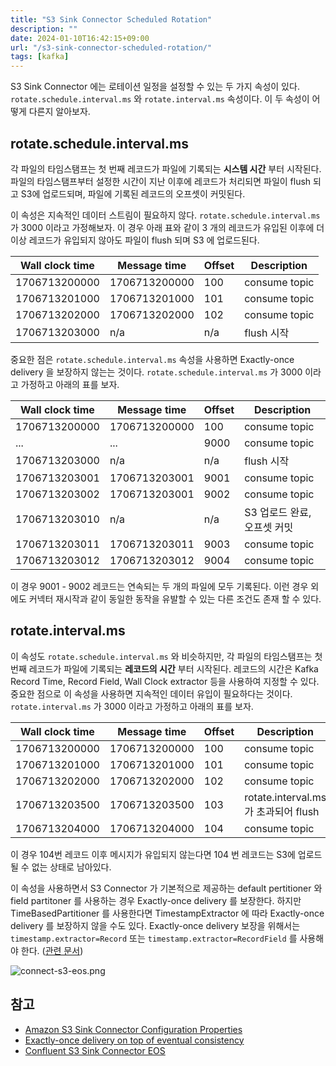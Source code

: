 ```yaml
---
title: "S3 Sink Connector Scheduled Rotation"
description: ""
date: 2024-01-10T16:42:15+09:00
url: "/s3-sink-connector-scheduled-rotation/"
tags: [kafka]
---
```


S3 Sink Connector 에는 로테이션 일정을 설정할 수 있는 두 가지 속성이 있다.
`rotate.schedule.interval.ms` 와 `rotate.interval.ms` 속성이다.
이 두 속성이 어떻게 다른지 알아보자.

## rotate.schedule.interval.ms

각 파일의 타임스탬프는 첫 번째 레코드가 파일에 기록되는 **시스템 시간** 부터 시작된다.
파일의 타임스탬프부터 설정한 시간이 지난 이후에 레코드가 처리되면 파일이 flush 되고 S3에 업로드되며,
파일에 기록된 레코드의 오프셋이 커밋된다.

이 속성은 지속적인 데이터 스트림이 필요하지 않다.
`rotate.schedule.interval.ms` 가 3000 이라고 가정해보자.
이 경우 아래 표와 같이 3 개의 레코드가 유입된 이후에 더 이상 레코드가 유입되지 않아도 파일이 flush 되며 S3 에 업로드된다.

| Wall clock time | Message time  | Offset | Description   |
|-----------------|---------------|--------|---------------|
| 1706713200000   | 1706713200000 | 100    | consume topic |
| 1706713201000   | 1706713201000 | 101    | consume topic |
| 1706713202000   | 1706713202000 | 102    | consume topic |
| 1706713203000   | n/a           | n/a    | flush 시작      |

중요한 점은 `rotate.schedule.interval.ms` 속성을 사용하면 Exactly-once delivery 을 보장하지 않는는 것이다.
`rotate.schedule.interval.ms` 가 3000 이라고 가정하고 아래의 표를 보자.

| Wall clock time | Message time  | Offset | Description       |
|-----------------|---------------|--------|-------------------|
| 1706713200000   | 1706713200000 | 100    | consume topic     |
| ...             | ...           | 9000   | consume topic     |
| 1706713203000   | n/a           | n/a    | flush 시작          |
| 1706713203001   | 1706713203001 | 9001   | consume topic     |
| 1706713203002   | 1706713203001 | 9002   | consume topic     |
| 1706713203010   | n/a           | n/a    | S3 업로드 완료, 오프셋 커밋 |
| 1706713203011   | 1706713203011 | 9003   | consume topic     |
| 1706713203012   | 1706713203012 | 9004   | consume topic     |

이 경우 9001 - 9002 레코드는 연속되는 두 개의 파일에 모두 기록된다.
이런 경우 외에도 커넥터 재시작과 같이 동일한 동작을 유발할 수 있는 다른 조건도 존재 할 수 있다.

## rotate.interval.ms

이 속성도 `rotate.schedule.interval.ms` 와 비슷하지만,
각 파일의 타임스탬프는 첫 번째 레코드가 파일에 기록되는 **레코드의 시간** 부터 시작된다.
레코드의 시간은 Kafka Record Time, Record Field, Wall Clock extractor 등을 사용하여 지정할 수 있다.
중요한 점으로 이 속성을 사용하면 지속적인 데이터 유입이 필요하다는 것이다.
`rotate.interval.ms` 가 3000 이라고 가정하고 아래의 표를 보자.

| Wall clock time | Message time  | Offset | Description                    |
|-----------------|---------------|--------|--------------------------------|
| 1706713200000   | 1706713200000 | 100    | consume topic                  |
| 1706713201000   | 1706713201000 | 101    | consume topic                  |
| 1706713202000   | 1706713202000 | 102    | consume topic                  |
| 1706713203500   | 1706713203500 | 103    | rotate.interval.ms가 초과되어 flush |
| 1706713204000   | 1706713204000 | 104    | consume topic                  |

이 경우 104번 레코드 이후 메시지가 유입되지 않는다면 104 번 레코드는 S3에 업로드 될 수 없는 상태로 남아있다.

이 속성을 사용하면서 S3 Connector 가 기본적으로 제공하는 default pertitioner 와 field partitoner 를 사용하는 경우 Exactly-once delivery 를 보장한다.
하지만 TimeBasedPartitioner 를 사용한다면 TimestampExtractor 에 따라 Exactly-once delivery 를 보장하지 않을 수도 있다.
Exactly-once delivery 보장을 위해서는 `timestamp.extractor=Record` 또는 `timestamp.extractor=RecordField` 를 사용해야 한다.
([관련 문서](https://docs.confluent.io/kafka-connectors/s3-sink/current/overview.html#s3-exactly-onc]))

![connect-s3-eos.png](https://docs.confluent.io/kafka-connectors/s3-sink/current/_images/connect-s3-eos.png)

## 참고

* [Amazon S3 Sink Connector Configuration Properties](https://docs.confluent.io/kafka-connectors/s3-sink/current/overview.html)
* [Exactly-once delivery on top of eventual consistency](https://docs.confluent.io/kafka-connectors/s3-sink/current/overview.html#s3-exactly-once)
* [Confluent S3 Sink Connector EOS](https://www.declarativesystems.com/2023/08/18/confluent-s3-sink-connector-eos.html)